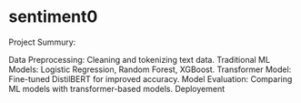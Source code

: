 # sentiment0
Project Summury:

Data Preprocessing: Cleaning and tokenizing text data. Traditional ML Models: Logistic Regression, Random Forest, XGBoost. Transformer Model: Fine-tuned DistilBERT for improved accuracy. Model Evaluation: Comparing ML models with transformer-based models. Deployement
